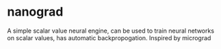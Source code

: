 # nanograd 
A simple scalar value neural engine, can be used to train neural networks on scalar values, has automatic backpropogation.
Inspired by micrograd
